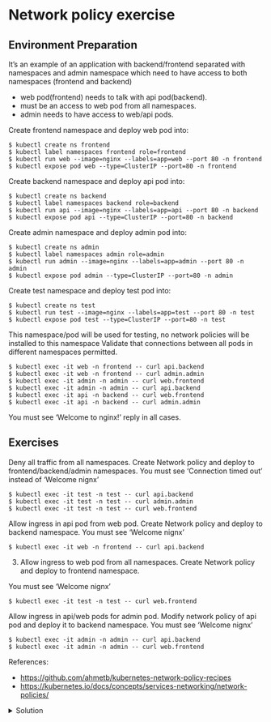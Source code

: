 # Network policy exercise

## Environment Preparation

It’s an example of an application with backend/frontend separated with namespaces and admin namespace which need to have access to both namespaces (frontend and backend)
- web pod(frontend) needs to talk with api pod(backend).
- must be an access to web pod from all namespaces.
- admin needs to have access to web/api pods.

Create frontend namespace and deploy web pod into:
```
$ kubectl create ns frontend
$ kubectl label namespaces frontend role=frontend
$ kubectl run web --image=nginx --labels=app=web --port 80 -n frontend
$ kubectl expose pod web --type=ClusterIP --port=80 -n frontend
```
Create backend namespace and deploy api pod into:
```
$ kubectl create ns backend
$ kubectl label namespaces backend role=backend
$ kubectl run api --image=nginx --labels=app=api --port 80 -n backend
$ kubectl expose pod api --type=ClusterIP --port=80 -n backend
```
Create admin namespace and deploy admin pod into:
```
$ kubectl create ns admin
$ kubectl label namespaces admin role=admin
$ kubectl run admin --image=nginx --labels=app=admin --port 80 -n admin
$ kubectl expose pod admin --type=ClusterIP --port=80 -n admin
```
Create test namespace and deploy test pod into:
```
$ kubectl create ns test
$ kubectl run test --image=nginx --labels=app=test --port 80 -n test
$ kubectl expose pod test --type=ClusterIP --port=80 -n test
```
This namespace/pod will be used for testing, no network policies will be installed to this namespace
Validate that connections between all pods in different namespaces permitted.
```
$ kubectl exec -it web -n frontend -- curl api.backend
$ kubectl exec -it web -n frontend -- curl admin.admin
$ kubectl exec -it admin -n admin -- curl web.frontend
$ kubectl exec -it admin -n admin -- curl api.backend
$ kubectl exec -it api -n backend -- curl web.frontend
$ kubectl exec -it api -n backend -- curl admin.admin
```
You must see ‘Welcome to nginx!’ reply in all cases.
## Exercises
Deny all traffic from all namespaces. Create Network policy and deploy to frontend/backend/admin namespaces.
You must see ‘Connection timed out’ instead of ‘Welcome nignx’
```
$ kubectl exec -it test -n test -- curl api.backend
$ kubectl exec -it test -n test -- curl admin.admin
$ kubectl exec -it test -n test -- curl web.frontend
```
Allow ingress in api pod from web pod. Create Network policy and deploy to backend namespace.
You must see ‘Welcome nignx’
```
$ kubectl exec -it web -n frontend -- curl api.backend
```
3. Allow ingress to web pod from all namespaces. Create Network policy and deploy to frontend namespace.

You must see ‘Welcome nignx’
```
$ kubectl exec -it test -n test -- curl web.frontend
```
Allow ingress in api/web pods for admin pod. Modify network policy of api pod and deploy it to backend namespace.
You must see ‘Welcome nignx’
```
$ kubectl exec -it admin -n admin -- curl api.backend
$ kubectl exec -it admin -n admin -- curl web.frontend
```
References:
- https://github.com/ahmetb/kubernetes-network-policy-recipes
- https://kubernetes.io/docs/concepts/services-networking/network-policies/


<details close>
<summary> Solution</summary>
<br>
  
Deny traffic from all namespaces.
```
kind: NetworkPolicy
apiVersion: networking.k8s.io/v1
metadata:
  name: deny-access-all-namespaces
spec:
  podSelector:
    matchLabels:
  ingress:
  - from:
    - podSelector: {}
```
2. Allow ingress in api pod from web pod.
```
kind: NetworkPolicy
apiVersion: networking.k8s.io/v1
metadata:
  name: allow-api-from-frontend
spec:
  podSelector:
    matchLabels:
      app: api
  ingress:
  - from:
    - namespaceSelector:
        matchLabels:
          role: frontend
```
3. Allow ingress in web from all namespaces.
```
kind: NetworkPolicy
apiVersion: networking.k8s.io/v1
metadata:
  name: allow-web-from-all-namespaces
spec:
  podSelector:
    matchLabels:
      app: web
  ingress:
  - from:
    - namespaceSelector: {}
```
4. Allow ingress in api/web pods for admin pod.
```
ingress:
  - from:
    - namespaceSelector:
        matchLabels:
          role: admin
```
You need add it to 2 (network policy for api), because web pod already allows ingress from all namespaces.
